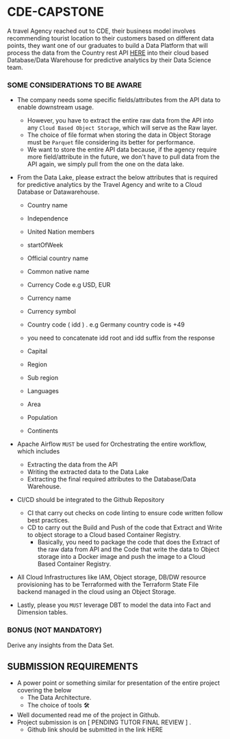 # CDE-CAPSTONE
A travel Agency reached out to CDE, their business model involves recommending tourist location to their customers based on different data points, they want one of our graduates to build a Data Platform that will process the data from the Country rest API [HERE](https://restcountries.com/v3.1/all) into their cloud based Database/Data Warehouse for predictive analytics by their Data Science team.

### SOME CONSIDERATIONS TO BE AWARE
- The company needs some specific fields/attributes from the API data to enable downstream usage.
  - However, you have to extract the entire raw data from the API into any `Cloud Based Object Storage`, which will serve as the Raw layer.
  - The choice of file format when storing the data in Object Storage must be `Parquet` file considering its better for performance.
  - We want to store the entire API data because, if the agency require more field/attribute in the future, we don't have to pull data from the API again, we simply pull from the one on the data lake.
- From the Data Lake, please extract the below attributes that is required for predictive analytics by the Travel Agency and write to a Cloud Database or Datawarehouse.

  - Country name

  - Independence

  - United Nation members

  - startOfWeek

  - Official country name

  - Common native name

  - Currency Code e.g USD, EUR

  - Currency name

  - Currency symbol

  - Country code ( idd ) . e.g Germany country code is +49

  - you need to concatenate idd root and idd suffix from the response

  - Capital

  - Region

  - Sub region

  - Languages

  - Area

  - Population

  - Continents

 - Apache Airflow `MUST` be used for Orchestrating the entire workflow, which includes
   - Extracting the data from the API
   - Writing the extracted data to the Data Lake
   - Extracting the final required attributes to the Database/Data Warehouse.
  
- CI/CD should be integrated to the Github Repository
  - CI that carry out checks on code linting to ensure code written follow best practices.
  - CD to carry out the Build and Push of the code that Extract and Write to object storage to a Cloud based Container Registry.
    - Basically, you need to package the code that does the Extract of the raw data from API and the Code that write the data to Object storage into a Docker image and push the image to a Cloud Based Container Registry.

- All Cloud Infrastructures like IAM, Object storage, DB/DW resource provisioning has to be Terraformed with the Terraform State File backend managed in the cloud using an Object Storage.

- Lastly, please you `MUST` leverage DBT to model the data into Fact and Dimension tables.

### BONUS (NOT MANDATORY)
Derive any insights from the Data Set.


## SUBMISSION REQUIREMENTS
- A power point or something similar for presentation of the entire project covering the below
  - The Data Architecture.
  - The choice of tools 🛠️
- Well documented read me of the project in Github.
- Project submission is on [ PENDING TUTOR FINAL REVIEW ] .
  - Github link should be submitted in the link HERE


